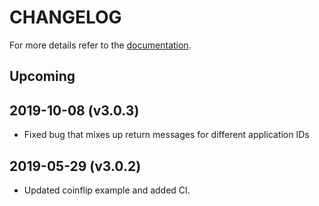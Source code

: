CHANGELOG
=========

For more details refer to the [documentation](https://softwarequtech.github.io/SimulaQron/html/index.html).

Upcoming
--------

2019-10-08 (v3.0.3)
-------------------
- Fixed bug that mixes up return messages for different application IDs

2019-05-29 (v3.0.2)
-------------------
- Updated coinflip example and added CI.
